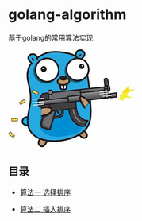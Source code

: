 # golang-algorithm
基于golang的常用算法实现

![](https://github.com/developersPHP/golang-algorithm/blob/master/images/images.jpg)


## 目录
- [算法一 选择排序](https://github.com/developersPHP/golang-algorithm/blob/master/files/chapter1.md)

- [算法二 插入排序](https://github.com/developersPHP/golang-algorithm/blob/master/files/chapter2.md)